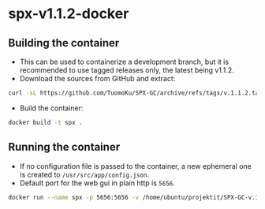 # spx-v1.1.2-docker

## Building the container
* This can be used to containerize a development branch, but it is recommended to use tagged releases only, the latest being v1.1.2.
* Download the sources from GitHub and extract:

```sh
curl -sL https://github.com/TuomoKu/SPX-GC/archive/refs/tags/v.1.1.2.tar.gz | tar -xz
```

* Build the container:

```sh
docker build -t spx .
```

## Running the container
* If no configuration file is passed to the container, a new ephemeral one is created to `/usr/src/app/config.json`.
* Default port for the web gui in plain http is `5656`.

```sh
docker run --name spx -p 5656:5656 -v /home/ubuntu/projektit/SPX-GC-v.1.1.2/config.json:/usr/src/app/config.json spx
```